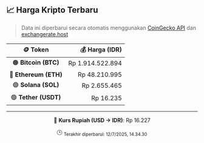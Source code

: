 

<!-- HARGA_KRIPTO -->
## 📈 Harga Kripto Terbaru

> Data ini diperbarui secara otomatis menggunakan [CoinGecko API](https://www.coingecko.com/) dan [exchangerate.host](https://exchangerate.host/)

<div align="center">

| 🪙 Token | 💰 Harga (IDR) |
|:------:|---------------:|
| 🟠 **Bitcoin (BTC)**   | Rp 1.914.522.894 |
| 🔵 **Ethereum (ETH)**  | Rp 48.210.995 |
| 🟣 **Solana (SOL)**    | Rp 2.655.465 |
| 🟢 **Tether (USDT)**   | Rp 16.235 |

---

💱 **Kurs Rupiah (USD → IDR)**: Rp 16.227

🕒 <sub>Terakhir diperbarui: 12/7/2025, 14.34.30</sub>

</div>
<!-- /HARGA_KRIPTO -->